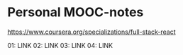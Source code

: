 # Personal MOOC-notes
https://www.coursera.org/specializations/full-stack-react

01: LINK
02: LINK
03: LINK
04: LINK
